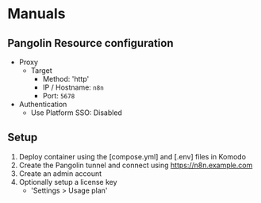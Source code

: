 # Manuals
## Pangolin Resource configuration
- Proxy
  - Target
    - Method: 'http'
    - IP / Hostname: `n8n`
    - Port: `5678`
- Authentication
  - Use Platform SSO: Disabled

## Setup
1. Deploy container using the [compose.yml] and [.env] files in Komodo
2. Create the Pangolin tunnel and connect using https://n8n.example.com
3. Create an admin account
4. Optionally setup a license key
     - 'Settings > Usage plan'
